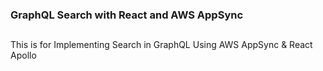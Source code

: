 ### GraphQL Search with React and AWS AppSync

##
This is for Implementing Search in GraphQL Using AWS AppSync & React Apollo

